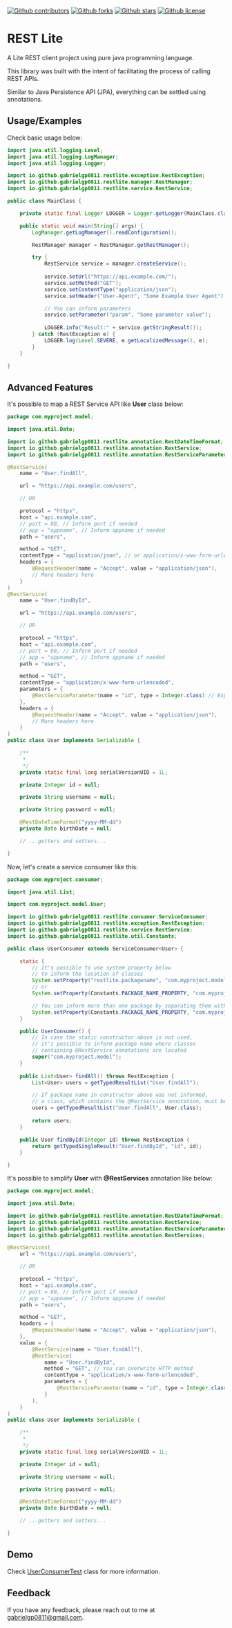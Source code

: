 
[![Github contributors][contributors-shield]][contributors-url]
[![Github forks][forks-shield]][forks-url]
[![Github stars][stars-shield]][stars-url]
[![Github license][license-shield]][license-url]

# REST Lite

A Lite REST client project using pure java programming language.

This library was built with the intent of facilitating the process of calling REST APIs.

Similar to Java Persistence API (JPA), everything can be settled using annotations.

## Usage/Examples

Check basic usage below:

```java
import java.util.logging.Level;
import java.util.logging.LogManager;
import java.util.logging.Logger;

import io.github.gabrielgp0811.restlite.exception.RestException;
import io.github.gabrielgp0811.restlite.manager.RestManager;
import io.github.gabrielgp0811.restlite.service.RestService;

public class MainClass {

    private static final Logger LOGGER = Logger.getLogger(MainClass.class.getName());

    public static void main(String[] args) {
        LogManager.getLogManager().readConfiguration();

        RestManager manager = RestManager.getRestManager();

        try {
            RestService service = manager.createService();
    
            service.setUrl("https://api.example.com/");
            service.setMethod("GET");
            service.setContentType("application/json");
            service.setHeader("User-Agent", "Some Example User Agent");

            // You can inform parameters
            service.setParameter("param", "Some parameter value");
    
            LOGGER.info("Result:" + service.getStringResult());
        } catch (RestException e) {
            LOGGER.log(Level.SEVERE, e.getLocalizedMessage(), e);
        }
    }

}
```

## Advanced Features

It's possible to map a REST Service API like **User** class below:

```java
package com.myproject.model;

import java.util.Date;

import io.github.gabrielgp0811.restlite.annotation.RestDateTimeFormat;
import io.github.gabrielgp0811.restlite.annotation.RestService;
import io.github.gabrielgp0811.restlite.annotation.RestServiceParameter;

@RestService(
    name = "User.findAll",

    url = "https://api.example.com/users",

    // OR

    protocol = "https",
    host = "api.example.com",
    // port = 80, // Inform port if needed
    // app = "appname", // Inform appname if needed
    path = "users",

    method = "GET",
    contentType = "application/json", // or application/x-www-form-urlencoded
    headers = {
        @RequestHeader(name = "Accept", value = "application/json"),
        // More headers here
    }
)
@RestService(
    name = "User.findById",

    url = "https://api.example.com/users",

    // OR

    protocol = "https",
    host = "api.example.com",
    // port = 80, // Inform port if needed
    // app = "appname", // Inform appname if needed
    path = "users",

    method = "GET",
    contentType = "application/x-www-form-urlencoded",
    parameters = {
        @RestServiceParameter(name = "id", type = Integer.class) // Expected type is Integer
    },
    headers = {
        @RequestHeader(name = "Accept", value = "application/json"),
        // More headers here
    }
)
public class User implements Serializable {

    /**
     * 
     */
    private static final long serialVersionUID = 1L;

    private Integer id = null;

    private String username = null;

    private String password = null;

    @RestDateTimeFormat("yyyy-MM-dd")
    private Date birthDate = null;

    // ...getters and setters...

}
```

Now, let's create a service consumer like this:

```java
package com.myproject.consumer;

import java.util.List;

import com.myproject.model.User;

import io.github.gabrielgp0811.restlite.consumer.ServiceConsumer;
import io.github.gabrielgp0811.restlite.exception.RestException;
import io.github.gabrielgp0811.restlite.service.RestService;
import io.github.gabrielgp0811.restlite.util.Constants;

public class UserConsumer extends ServiceConsumer<User> {

    static {
        // It's possible to use system property below
        // to inform the location of classes
        System.setProperty("restlite.packagename", "com.myproject.model");
        // or
        System.setProperty(Constants.PACKAGE_NAME_PROPERTY, "com.myproject.model");

        // You can inform more than one package by separating them with semicolon
        System.setProperty(Constants.PACKAGE_NAME_PROPERTY, "com.myproject.model;com.myotherproject.model");
    }

    public UserConsumer() {
        // In case the static constructor above is not used,
        // it's possible to inform package name where classes
        // containing @RestService annotations are located
        super("com.myproject.model");
    }
    
    public List<User> findAll() throws RestException {
        List<User> users = getTypedResultList("User.findAll");

        // If package name in constructor above was not informed,
        // a class, which contains the @RestService annotation, must be provided
        users = getTypedResultList("User.findAll", User.class);
        
        return users;
    }

    public User findById(Integer id) throws RestException {
        return getTypedSingleResult("User.findById", "id", id);
    }

}
```

It's possible to simplify **User** with **@RestServices** annotation like below:

```java
package com.myproject.model;

import java.util.Date;

import io.github.gabrielgp0811.restlite.annotation.RestDateTimeFormat;
import io.github.gabrielgp0811.restlite.annotation.RestService;
import io.github.gabrielgp0811.restlite.annotation.RestServiceParameter;
import io.github.gabrielgp0811.restlite.annotation.RestServices;

@RestServices(
    url = "https://api.example.com/users",

    // OR

    protocol = "https",
    host = "api.example.com",
    // port = 80, // Inform port if needed
    // app = "appname", // Inform appname if needed
    path = "users",

    method = "GET",
    headers = {
        @RequestHeader(name = "Accept", value = "application/json"),
    },
    value = {
        @RestService(name = "User.findAll"),
        @RestService(
            name = "User.findById",
            method = "GET", // You can overwrite HTTP method
            contentType = "application/x-www-form-urlencoded",
            parameters = {
                @RestServiceParameter(name = "id", type = Integer.class)
            }
        ),
    }
)
public class User implements Serializable {

    /**
     * 
     */
    private static final long serialVersionUID = 1L;

    private Integer id = null;

    private String username = null;

    private String password = null;

    @RestDateTimeFormat("yyyy-MM-dd")
    private Date birthDate = null;

    // ...getters and setters...

}
```

## Demo

Check [UserConsumerTest][demo] class for more information.

## Feedback

If you have any feedback, please reach out to me at gabrielgp0811@gmail.com.

[contributors-shield]: https://img.shields.io/github/contributors/gabrielgp0811/rest-lite.svg?style=for-the-badge
[contributors-url]: https://github.com/gabrielgp0811/rest-lite/graphs/contributors
[forks-shield]: https://img.shields.io/github/forks/gabrielgp0811/rest-lite.svg?style=for-the-badge
[forks-url]: https://github.com/gabrielgp0811/rest-lite/network/members
[stars-shield]: https://img.shields.io/github/stars/gabrielgp0811/rest-lite.svg?style=for-the-badge
[stars-url]: https://github.com/gabrielgp0811/rest-lite/stargazers
[issues-shield]: https://img.shields.io/github/issues/gabrielgp0811/rest-lite.svg?style=for-the-badge
[issues-url]: https://github.com/gabrielgp0811/rest-lite/issues
[license-shield]: https://img.shields.io/github/license/gabrielgp0811/rest-lite?style=for-the-badge
[license-url]: https://github.com/gabrielgp0811/rest-lite/blob/master/LICENSE
[demo]: https://github.com/gabrielgp0811/rest-lite/blob/master/src/test/java/io/github/gabrielgp0811/restlite/UserConsumerTest.java